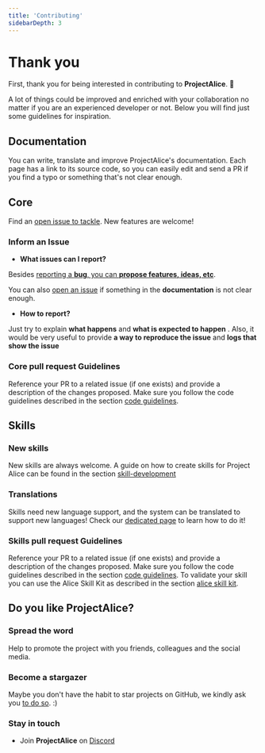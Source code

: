 ```yaml
---
title: 'Contributing'
sidebarDepth: 3
---
```


# Thank you

First, thank you for being interested in contributing to **ProjectAlice**. 🙏 

A lot of things could be improved and enriched with your collaboration no matter if you are an experienced developer or not. Below you will find just some guidelines for inspiration.

## Documentation
You can write, translate and improve ProjectAlice's documentation. Each page has a link to its source code, so you can easily edit and send a PR if you find a typo or something that's not clear enough.

## Core
Find an [open issue to tackle](https://github.com/project-alice-assistant/ProjectAlice/issues). New features are welcome!

### Inform an Issue

- **What issues can I report?**

Besides [reporting a **bug**, you can **propose features, ideas, etc**](https://github.com/project-alice-assistant/ProjectAlice/issues).

You can also [open an issue](https://github.com/project-alice-assistant/docs/issues) if something in the **documentation** is not clear enough.

- **How to report?**

Just try to explain **what happens** and **what is expected to happen** . Also, it would be very useful to provide **a way to reproduce the issue** and **logs that show the issue**

### Core pull request Guidelines
Reference your PR to a related issue (if one exists) and provide a description of the changes proposed.
Make sure you follow the code guidelines described in the section [code guidelines](code-guidelines.md).

## Skills

### New skills
New skills are always welcome. A guide on how to create skills for Project Alice can be found in the section [skill-development](../skill-development)

### Translations
Skills need new language support, and the system can be translated to support new languages! Check our [dedicated page](../skill-development/new-language-support.md) to learn how to do it!


### Skills pull request Guidelines
Reference your PR to a related issue (if one exists) and provide a description of the changes proposed.
Make sure you follow the code guidelines described in the section [code guidelines](code-guidelines.md).
To validate your skill you can use the Alice Skill Kit as described in the section [alice skill kit]().



## Do you like ProjectAlice?

### Spread the word
Help to promote the project with you friends, colleagues and the social media.

### Become a stargazer
Maybe you don't have the habit to star projects on GitHub, we kindly ask you [to do so](https://github.com/project-alice-assistant/ProjectAlice/stargazers). :)

### Stay in touch

- Join **ProjectAlice** on [Discord](https://discord.gg/Jfcj355)
